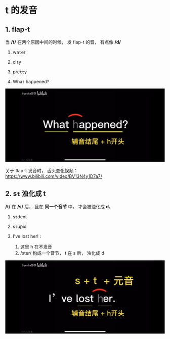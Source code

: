 # t 的发音

## 1. flap-t

当 **/t/** 在两个原因中间的时候， 发 flap-t 的音， 有点像 **/d/**

1. wa`t`er
2. ci`t`y
3. pre`tt`y

4. Wha`t` happened?

![](./t-pronunciation/flap-t.jpg)

关于 flap-t 发音时， 舌头变化视频： https://www.bilibili.com/video/BV13N4y1D7a7/

## 2. s`t` 浊化成 t

**/t/** 在 **/s/** 后， 且在 **同一个音节** 中， 才会被浊化成 **d**。

1. s`t`dent
2. s`t`upid

3. I've lost her! : 
    1. 这里 h 在不发音
    2. /ster/ 构成一个音节， t 在 s 后， 浊化成 d

![](./t-pronunciation/t-to-d-in-continuous.jpg)

